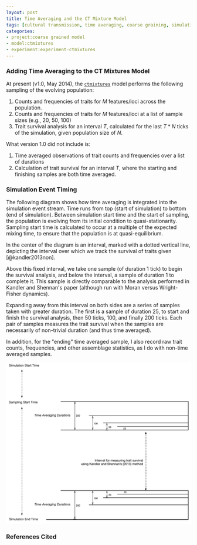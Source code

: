 ```yaml
---
layout: post
title: Time Averaging and the CT Mixture Model
tags: [cultural transmission, time averaging, coarse graining, simulation, dissertation, experiments, experiment-ctmixture]
categories: 
- project:coarse grained model
- model:ctmixtures
- experiment:experiment-ctmixtures
---
```


### Adding Time Averaging to the CT Mixtures Model ###

At present (v1.0, May 2014), the [`ctmixtures`](https://github.com/mmadsen/ctmixtures) model performs the following 
sampling of the evolving population:

1.  Counts and frequencies of traits for $M$ features/loci across the population.
1.  Counts and frequencies of traits for $M$ features/loci at a list of sample sizes (e.g., 20, 50, 100)
1.  Trait survival analysis for an interval $T$, calculated for the last $T * N$ ticks of the simulation, given population size of $N$.  

What version 1.0 did not include is:

1.  Time averaged observations of trait counts and frequencies over a list of durations
2.  Calculation of trait survival for an interval $T$, where the starting and finishing samples are both time averaged.  

### Simulation Event Timing ###

The following diagram shows how time averaging is integrated into the simulation event stream.  Time runs from top (start of simulation) to bottom (end of simulation).  Between simulation start time and the start of sampling, the population is evolving from its initial condition to quasi-stationarity.  Sampling start time is calculated to occur at a multiple of the expected mixing time, to ensure that the population is at quasi-equilibrium.  

In the center of the diagram is an interval, marked with a dotted vertical line, depicting the interval over which we track the survival of traits given [@kandler2013non].  

Above this fixed interval, we take one sample (of duration 1 tick) to begin the survival analysis, and below the interval, a sample of duration 1 to complete it.  This sample is directly comparable to the analysis performed in Kandler and Shennan's paper (although run with Moran versus Wright-Fisher dynamics).

Expanding away from this interval on both sides are a series of samples taken with greater duration.  The first is a sample of duration 25, to start and finish the survival analysis, then 50 ticks, 100, and finally 200 ticks.  Each pair of samples measures the trait survival when the samples are necessarily of non-trivial duration (and thus time averaged).  

In addition, for the "ending" time averaged sample, I also record raw trait counts, frequencies, and other assemblage statistics, as I do with non-time averaged samples.  

![simulation event timing](/images/time-averaging-with-kandler-sampling.png)

### References Cited ###
